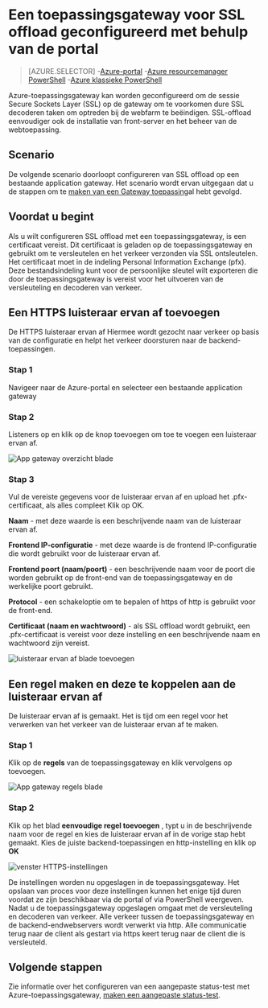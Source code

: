 <properties
   pageTitle="Een toepassingsgateway voor SSL offload geconfigureerd met behulp van de portal | Microsoft Azure"
   description="Deze pagina bevat instructies voor het maken van een toepassingsgateway met SSL offload met behulp van de portal"
   documentationCenter="na"
   services="application-gateway"
   authors="georgewallace"
   manager="carmonm"
   editor="tysonn"/>
<tags
   ms.service="application-gateway"
   ms.devlang="na"
   ms.topic="article"
   ms.tgt_pltfrm="na"
   ms.workload="infrastructure-services"
   ms.date="09/09/2016"
   ms.author="gwallace"/>

# <a name="configure-an-application-gateway-for-ssl-offload-by-using-the-portal"></a>Een toepassingsgateway voor SSL offload geconfigureerd met behulp van de portal

> [AZURE.SELECTOR]
-[Azure-portal](application-gateway-ssl-portal.md)
-[Azure resourcemanager PowerShell](application-gateway-ssl-arm.md)
-[Azure klassieke PowerShell](application-gateway-ssl.md)

Azure-toepassingsgateway kan worden geconfigureerd om de sessie Secure Sockets Layer (SSL) op de gateway om te voorkomen dure SSL decoderen taken om optreden bij de webfarm te beëindigen. SSL-offload eenvoudiger ook de installatie van front-server en het beheer van de webtoepassing.

## <a name="scenario"></a>Scenario

De volgende scenario doorloopt configureren van SSL offload op een bestaande application gateway. Het scenario wordt ervan uitgegaan dat u de stappen om te [maken van een Gateway toepassing](application-gateway-create-gateway-portal.md)al hebt gevolgd.

## <a name="before-you-begin"></a>Voordat u begint

Als u wilt configureren SSL offload met een toepassingsgateway, is een certificaat vereist. Dit certificaat is geladen op de toepassingsgateway en gebruikt om te versleutelen en het verkeer verzonden via SSL ontsleutelen. Het certificaat moet in de indeling Personal Information Exchange (pfx). Deze bestandsindeling kunt voor de persoonlijke sleutel wilt exporteren die door de toepassingsgateway is vereist voor het uitvoeren van de versleuteling en decoderen van verkeer.

## <a name="add-an-https-listener"></a>Een HTTPS luisteraar ervan af toevoegen

De HTTPS luisteraar ervan af Hiermee wordt gezocht naar verkeer op basis van de configuratie en helpt het verkeer doorsturen naar de backend-toepassingen.

### <a name="step-1"></a>Stap 1

Navigeer naar de Azure-portal en selecteer een bestaande application gateway

### <a name="step-2"></a>Stap 2

Listeners op en klik op de knop toevoegen om toe te voegen een luisteraar ervan af.

![App gateway overzicht blade][1]

### <a name="step-3"></a>Stap 3

Vul de vereiste gegevens voor de luisteraar ervan af en upload het .pfx-certificaat, als alles compleet Klik op OK.

**Naam** - met deze waarde is een beschrijvende naam van de luisteraar ervan af.

**Frontend IP-configuratie** - met deze waarde is de frontend IP-configuratie die wordt gebruikt voor de luisteraar ervan af.

**Frontend poort (naam/poort)** - een beschrijvende naam voor de poort die worden gebruikt op de front-end van de toepassingsgateway en de werkelijke poort gebruikt.

**Protocol** - een schakeloptie om te bepalen of https of http is gebruikt voor de front-end.

**Certificaat (naam en wachtwoord)** - als SSL offload wordt gebruikt, een .pfx-certificaat is vereist voor deze instelling en een beschrijvende naam en wachtwoord zijn vereist.

![luisteraar ervan af blade toevoegen][2]

## <a name="create-a-rule-and-associate-it-to-the-listener"></a>Een regel maken en deze te koppelen aan de luisteraar ervan af

De luisteraar ervan af is gemaakt. Het is tijd om een regel voor het verwerken van het verkeer van de luisteraar ervan af te maken.

### <a name="step-1"></a>Stap 1

Klik op de **regels** van de toepassingsgateway en klik vervolgens op toevoegen.

![App gateway regels blade][3]

### <a name="step-2"></a>Stap 2

Klik op het blad **eenvoudige regel toevoegen** , typt u in de beschrijvende naam voor de regel en kies de luisteraar ervan af in de vorige stap hebt gemaakt. Kies de juiste backend-toepassingen en http-instelling en klik op **OK**

![venster HTTPS-instellingen][4]

De instellingen worden nu opgeslagen in de toepassingsgateway. Het opslaan van proces voor deze instellingen kunnen het enige tijd duren voordat ze zijn beschikbaar via de portal of via PowerShell weergeven. Nadat u de toepassingsgateway opgeslagen omgaat met de versleuteling en decoderen van verkeer. Alle verkeer tussen de toepassingsgateway en de backend-endwebservers wordt verwerkt via http. Alle communicatie terug naar de client als gestart via https keert terug naar de client die is versleuteld.

## <a name="next-steps"></a>Volgende stappen

Zie informatie over het configureren van een aangepaste status-test met Azure-toepassingsgateway, [maken een aangepaste status-test](application-gateway-create-gateway-portal.md).

[1]: ./media/application-gateway-ssl-portal/figure1.png
[2]: ./media/application-gateway-ssl-portal/figure2.png
[3]: ./media/application-gateway-ssl-portal/figure3.png
[4]: ./media/application-gateway-ssl-portal/figure4.png